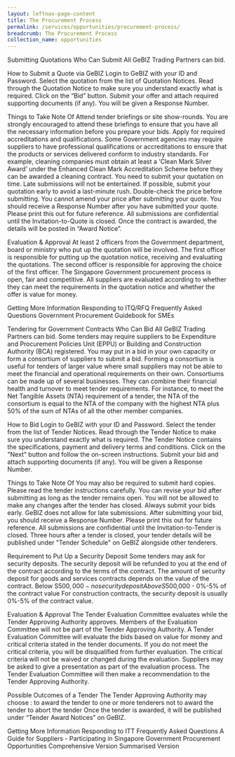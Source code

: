 ```yaml
---
layout: leftnav-page-content
title: The Procurement Process
permalink: /services/opportunities/procurement-process/
breadcrumb: The Procurement Process
collection_name: opportunities
---
```


Submitting Quotations
Who Can Submit
All GeBIZ Trading Partners can bid.
 

How to Submit a Quote via GeBIZ
Login to GeBIZ with your ID and Password.
Select the quotation from the list of Quotation Notices.
Read through the Quotation Notice to make sure you understand exactly what is required.
Click on the “Bid” button.
Submit your offer and attach required supporting documents (if any).
You will be given a Response Number.
 

Things to Take Note Of
Attend tender briefings or site show-rounds. You are strongly encouraged to attend these briefings to ensure that you have all the necessary information before you prepare your bids.
Apply for required accreditations and qualifications. Some Government agencies may require suppliers to have professional qualifications or accreditations to ensure that the products or services delivered conform to industry standards. For example, cleaning companies must obtain at least a ‘Clean Mark Silver Award’ under the Enhanced Clean Mark Accreditation Scheme before they can be awarded a cleaning contract.
You need to submit your quotation on time. Late submissions will not be entertained. If possible, submit your quotation early to avoid a last-minute rush.
Double-check the price before submitting. You cannot amend your price after submitting your quote.
You should receive a Response Number after you have submitted your quote. Please print this out for future reference.
All submissions are confidential until the Invitation-to-Quote is closed. Once the contract is awarded, the details will be posted in “Award Notice”.
 

Evaluation & Approval
At least 2 officers from the Government department, board or ministry who put up the quotation will be involved.
The first officer is responsible for putting up the quotation notice, receiving and evaluating the quotations.
The second officer is responsible for approving the choice of the first officer.
The Singapore Government procurement process is open, fair and competitive.
All suppliers are evaluated according to whether they can meet the requirements in the quotation notice and whether the offer is value for money.
 

Getting More Information
Responding to ITQ/RFQ
Frequently Asked Questions
Government Procurement Guidebook for SMEs
 
Tendering for Government Contracts
Who Can Bid
All GeBIZ Trading Partners can bid.
Some tenders may require suppliers to be Expenditure and Procurement Policies Unit (EPPU) or Building and Construction Authority (BCA) registered.
You may put in a bid in your own capacity or form a consortium of suppliers to submit a bid.
Forming a consortium is useful for tenders of larger value where small suppliers may not be able to meet the financial and operational requirements on their own.
Consortiums can be made up of several businesses. They can combine their financial health and turnover to meet tender requirements.
For instance, to meet the Net Tangible Assets (NTA) requirement of a tender, the NTA of the consortium is equal to the NTA of the company with the highest NTA plus 50% of the sum of NTAs of all the other member companies.
 

How to Bid
Login to GeBIZ with your ID and Password.
Select the tender from the list of Tender Notices.
Read through the Tender Notice to make sure you understand exactly what is required. The Tender Notice contains the specifications, payment and delivery terms and conditions.
Click on the "Next" button and follow the on-screen instructions.
Submit your bid and attach supporting documents (if any).
You will be given a Response Number.
 

Things to Take Note Of
You may also be required to submit hard copies. Please read the tender instructions carefully.
You can revise your bid after submitting as long as the tender remains open. You will not be allowed to make any changes after the tender has closed.
Always submit your bids early. GeBIZ does not allow for late submissions.
After submitting your bid, you should receive a Response Number. Please print this out for future reference.
All submissions are confidential until the Invitation-to-Tender is closed.
Three hours after a tender is closed, your tender details will be published under "Tender Schedule" on GeBIZ alongside other tenderers.
 

Requirement to Put Up a Security Deposit
Some tenders may ask for security deposits.
The security deposit will be refunded to you at the end of the contract according to the terms of the contract.
The amount of security deposit for goods and services contracts depends on the value of the contract.
Below S$500,000 - no security deposit
Above S$500,000 - 0%-5% of the contract value
For construction contracts, the security deposit is usually 0%-5% of the contract value.
 

Evaluation & Approval
The Tender Evaluation Committee evaluates while the Tender Approving Authority approves.
Members of the Evaluation Committee will not be part of the Tender Approving Authority.
A Tender Evaluation Committee will evaluate the bids based on value for money and critical criteria stated in the tender documents.
If you do not meet the critical criteria, you will be disqualified from further evaluation. The critical criteria will not be waived or changed during the evaluation.
Suppliers may be asked to give a presentation as part of the evaluation process.
The Tender Evaluation Committee will then make a recommendation to the Tender Approving Authority.
 

Possible Outcomes of a Tender
The Tender Approving Authority may choose :
to award the tender to one or more tenderers
not to award the tender
to abort the tender
Once the tender is awarded, it will be published under “Tender Award Notices” on GeBIZ.
 

Getting More Information
Responding to ITT
Frequently Asked Questions
A Guide for Suppliers - Participating in Singapore Government Procurement Opportunities 
Comprehensive Version
Summarised Version
